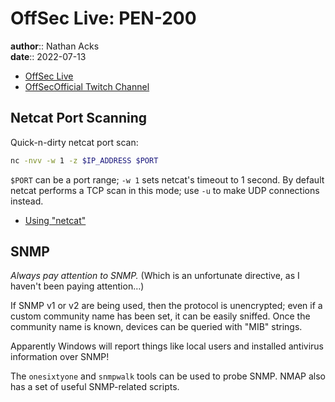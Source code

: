 # OffSec Live: PEN-200

**author**:: Nathan Acks  
**date**:: 2022-07-13

* [OffSec Live](https://www.offensive-security.com/offsec/offsec-live/)
* [OffSecOfficial Twitch Channel](https://www.twitch.tv/offsecofficial)

## Netcat Port Scanning

Quick-n-dirty netcat port scan:

```bash
nc -nvv -w 1 -z $IP_ADDRESS $PORT
```

`$PORT` can be a port range; `-w 1` sets netcat's timeout to 1 second. By default netcat performs a TCP scan in this mode; use `-u` to make UDP connections instead.

* [Using "netcat"](../notes/netcat.md)

## SNMP

*Always pay attention to SNMP.* (Which is an unfortunate directive, as I haven't been paying attention…)

If SNMP v1 or v2 are being used, then the protocol is unencrypted; even if a custom community name has been set, it can be easily sniffed. Once the community name is known, devices can be queried with "MIB" strings.

Apparently Windows will report things like local users and installed antivirus information over SNMP!

The `onesixtyone` and `snmpwalk` tools can be used to probe SNMP. NMAP also has a set of useful SNMP-related scripts.
